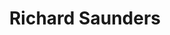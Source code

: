 ---
title: Richard Saunders
name: Richard Saunders
twitter: rdsaunders
avatar: https://pbs.twimg.com/profile_images/478811439218839552/Wms2OIlA_200x200.jpeg
---
